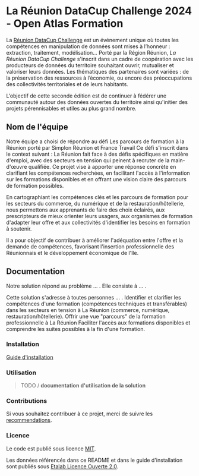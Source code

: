 # La Réunion DataCup Challenge 2024 - Open Atlas Formation

La [Réunion DataCup Challenge](https://data.regionreunion.com/p/page-reunion-datacup-challenge) est un événement unique où toutes les compétences en manipulation de données sont mises à l’honneur : extraction, traitement, modélisation… Porté par la Région Réunion, *La Réunion DataCup Challenge* s'inscrit dans un cadre de coopération avec les producteurs de données du territoire souhaitant ouvrir, mutualiser et valoriser leurs données. Les thématiques des partenaires sont variées : de la préservation des ressources à l’économie, ou encore des préoccupations des collectivités territoriales et de leurs habitants.

L’objectif de cette seconde édition est de continuer à fédérer une communauté autour des données ouvertes du territoire ainsi qu'initier des projets pérennisables et utiles au plus grand nombre.


## Nom de l'équipe

Notre équipe a choisi de répondre au défi Les parcours de formation à la Réunion​ porté par  Simplon Réunion et France Travail
Ce défi s'inscrit dans le context suivant : La Réunion fait face à des défis spécifiques en matière d'emploi, avec des secteurs en tension qui peinent à recruter de la main-d'œuvre qualifiée. Ce projet vise à apporter une réponse concrète en clarifiant les compétences recherchées, en facilitant l'accès à l'information sur les formations disponibles et en offrant une vision claire des parcours de formation possibles.

En cartographiant les compétences clés et les parcours de formation pour les secteurs du commerce, du numérique et de la restauration/hôtellerie, nous permettons aux apprenants de faire des choix éclairés, aux prescripteurs de mieux orienter leurs usagers, aux organismes de formation d'adapter leur offre et aux collectivités d'identifier les besoins en formation à soutenir.

Il a pour objectif de contribuer à améliorer l'adéquation entre l'offre et la demande de compétences, favorisant l'insertion professionnelle des Réunionnais et le développement économique de l'île.



## **Documentation**

Notre solution répond au problème ... . Elle consiste à ... . 

Cette solution s'adresse à toutes personnes ... .
Identifier et clarifier les compétences d'une formation (compétences techniques et transférables) dans les secteurs en tension à La Réunion (commerce, numérique, restauration/hôtellerie).
Offrir une vue "parcours" de la formation professionnelle à La Réunion
Faciliter l'accès aux formations disponibles et comprendre les suites possibles à la fin d'une formation. 

### **Installation**

[Guide d'installation](/INSTALL.md)

### **Utilisation**

>TODO / **documentation d'utilisation de la solution**


### **Contributions**

Si vous souhaitez contribuer à ce projet, merci de suivre les [recommendations](/CONTRIBUTING.md).

### **Licence**

Le code est publié sous licence [MIT](/licence.MIT).

Les données référencés dans ce README et dans le guide d'installation sont publiés sous [Etalab Licence Ouverte 2.0](/licence.etalab-2.0).
